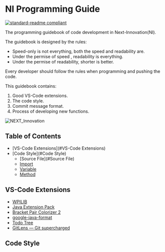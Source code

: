 # NI Programming Guide

[![standard-readme compliant](https://img.shields.io/badge/readme%20style-standard-brightgreen.svg?style=flat-square)](https://github.com/RichardLitt/standard-readme)

The programming guidebook of code development in Next-Innovation(NI).

The guidebook is designed by the rules:

- Speed-only is not everything,  both the speed and readability are.
- Under the permise of speed , readability is everything.
- Under the permise of readability,  shorter is better.

Every developer should follow the rules when programming and pushing the code. 

This guidebook contains:

1. Good VS-Code extensions.
2. The code style.
3. Commit message format.
4. Process of developing new functions.

![NEXT_Innovation](C:\Personal\NEXT_Innovation\Code\Project\NI-Programming-Guide\assets\Logo_Purple_Word_Transparent.png)

## Table of Contents
- [VS-Code Extensions](#VS-Code Extensions)
- [Code Style](#Code Style)
  - [Source File](#Source File)
  - [Import](#Import)
  - [Variable](#Variable)
  - [Method](#Method)

## VS-Code Extensions

- [WPILIB](https://marketplace.visualstudio.com/items?itemName=wpilibsuite.vscode-wpilib)
- [Java Extension Pack](https://marketplace.visualstudio.com/items?itemName=vscjava.vscode-java-pack)
- [Bracket Pair Colorizer 2](https://marketplace.visualstudio.com/items?itemName=CoenraadS.bracket-pair-colorizer-2)
- [google-java-format](https://marketplace.visualstudio.com/items?itemName=ilkka.google-java-format)
- [Todo Tree](https://marketplace.visualstudio.com/items?itemName=Gruntfuggly.todo-tree)
- [GitLens — Git supercharged](https://marketplace.visualstudio.com/items?itemName=eamodio.gitlens)

## Code Style

